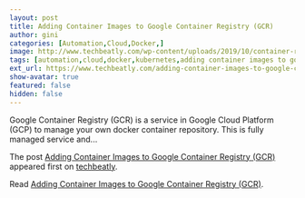 ```yaml
---
layout: post
title: Adding Container Images to Google Container Registry (GCR)
author: gini
categories: [Automation,Cloud,Docker,]
image: http://www.techbeatly.com/wp-content/uploads/2019/10/container-registry-2x.png
tags: [automation,cloud,docker,kubernetes,adding container images to google container registry,adding container images to google container registry (gcr),adding image to container registry,adding image to registry,docker in gcr,gcr,gcr.io,google container registry,]
ext_url: https://www.techbeatly.com/adding-container-images-to-google-container-registry-gcr/
show-avatar: true
featured: false
hidden: false
---
```


<p>Google Container Registry (GCR) is a service in Google Cloud Platform (GCP) to manage your own docker container repository. This is fully managed service and&#46;&#46;&#46;</p>
<p>The post <a href="https://www.techbeatly.com/adding-container-images-to-google-container-registry-gcr/">Adding Container Images to Google Container Registry (GCR)</a> appeared first on <a href="https://www.techbeatly.com">techbeatly</a>.</p>

Read [Adding Container Images to Google Container Registry (GCR)](https://www.techbeatly.com/adding-container-images-to-google-container-registry-gcr/).